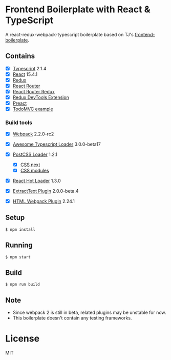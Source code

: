 # Frontend Boilerplate with React & TypeScript

A react-redux-webpack-typescript boilerplate based on TJ's [frontend-boilerplate](https://github.com/tj/frontend-boilerplate).

## Contains

- [x] [Typescript](https://www.typescriptlang.org/) 2.1.4
- [x] [React](https://facebook.github.io/react/) 15.4.1
- [x] [Redux](https://github.com/reactjs/redux)
- [x] [React Router](https://github.com/ReactTraining/react-router)
- [x] [React Router Redux](https://github.com/reactjs/react-router-redux)
- [x] [Redux DevTools Extension](https://github.com/zalmoxisus/redux-devtools-extension)
- [x] [Preact](https://github.com/developit/preact/)
- [x] [TodoMVC example](http://todomvc.com)

### Build tools

- [x] [Webpack](https://webpack.github.io) 2.2.0-rc2
- [x] [Awesome Typescript Loader](https://github.com/s-panferov/awesome-typescript-loader) 3.0.0-beta17
- [x] [PostCSS Loader](https://github.com/postcss/postcss-loader) 1.2.1
  - [x] [CSS next](https://github.com/MoOx/postcss-cssnext)
  - [x] [CSS modules](https://github.com/css-modules/css-modules)
- [x] [React Hot Loader](https://github.com/gaearon/react-hot-loader) 1.3.0
- [x] [ExtractText Plugin](https://github.com/webpack/extract-text-webpack-plugin) 2.0.0-beta.4
- [x] [HTML Webpack Plugin](https://github.com/ampedandwired/html-webpack-plugin) 2.24.1


## Setup

```
$ npm install
```

## Running

```
$ npm start
```

## Build

```
$ npm run build
```

## Note

- Since webpack 2 is still in beta, related plugins may be unstable for now.
- This boilerplate doesn't contain any testing frameworks.

# License

MIT
